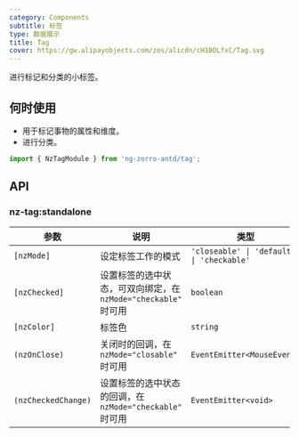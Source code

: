 ```yaml
---
category: Components
subtitle: 标签
type: 数据展示
title: Tag
cover: https://gw.alipayobjects.com/zos/alicdn/cH1BOLfxC/Tag.svg
---
```


进行标记和分类的小标签。

## 何时使用

- 用于标记事物的属性和维度。
- 进行分类。

```ts
import { NzTagModule } from 'ng-zorro-antd/tag';
```

## API

### nz-tag:standalone

| 参数                | 说明                                                           | 类型                                      | 默认值      |
| ------------------- | -------------------------------------------------------------- | ----------------------------------------- | ----------- |
| `[nzMode]`          | 设定标签工作的模式                                             | `'closeable' \| 'default' \| 'checkable'` | `'default'` |
| `[nzChecked]`       | 设置标签的选中状态，可双向绑定，在 `nzMode="checkable"` 时可用 | `boolean`                                 | `false`     |
| `[nzColor]`         | 标签色                                                         | `string`                                  | -           |
| `(nzOnClose)`       | 关闭时的回调，在 `nzMode="closable"` 时可用                    | `EventEmitter<MouseEvent>`                | -           |
| `(nzCheckedChange)` | 设置标签的选中状态的回调，在 `nzMode="checkable"` 时可用       | `EventEmitter<void>`                      | -           |
